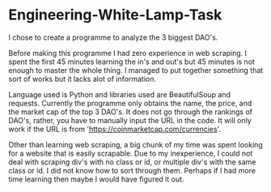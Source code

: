 # Engineering-White-Lamp-Task
I chose to create a programme to analyze the 3 biggest DAO's.

Before making this programme I had zero experience in web scraping. I spent the first 45 minutes learning the in's and out's but 45 minutes is not enough to master the whole thing. I managed to put together something that sort of works but it lacks alot of information.

Language used is Python and libraries used are BeautifulSoup and requests. Currently the programme only obtains the name, the price, and the market cap of the top 3 DAO's. It does not go through the rankings of DAO's, rather, you have to manually input the URL in the code. It will only work if the URL is from 'https://coinmarketcap.com/currencies'.

Other than learning web scraping, a big chunk of my time was spent looking for a website that is easily scrapable. Due to my inexperience, I could not deal with scraping div's with no class or id, or multiple div's with the same class or id. I did not know how to sort through them. Perhaps if I had more time learning then maybe I would have figured it out.
 
